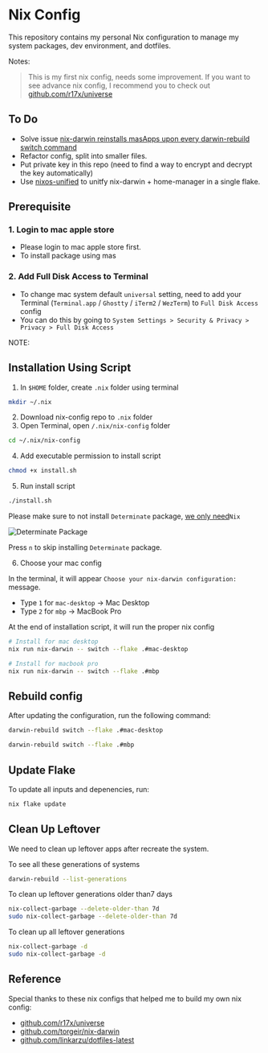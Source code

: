 # Nix Config

This repository contains my personal Nix configuration to manage my system packages, dev environment, and dotfiles.

Notes:
> This is my first nix config, needs some improvement. If you want to see advance nix config, I recommend you to check out [github.com/r17x/universe](https://github.com/r17x/universe)

## To Do

- Solve issue [nix-darwin reinstalls masApps upon every darwin-rebuild switch command](https://github.com/nix-darwin/nix-darwin/issues/1323)
- Refactor config, split into smaller files.
- Put private key in this repo (need to find a way to encrypt and decrypt the key automatically)
- Use [nixos-unified](https://nixos-unified.org/index.html) to unitfy nix-darwin + home-manager in a single flake.

## Prerequisite

### 1. Login to mac apple store

- Please login to mac apple store first.
- To install package using mas

### 2. Add Full Disk Access to Terminal

- To change mac system default `universal` setting, need to add your Terminal (`Terminal.app` / `Ghostty` / `iTerm2` / `WezTerm`) to `Full Disk Access` config
- You can do this by going to `System Settings > Security & Privacy > Privacy > Full Disk Access`

NOTE:

## Installation Using Script

1. In `$HOME` folder, create `.nix` folder using terminal

```sh
mkdir ~/.nix
```

2. Download nix-config repo to `.nix` folder
3. Open Terminal, open `/.nix/nix-config` folder

```sh
cd ~/.nix/nix-config
```

4. Add executable permission to install script

```sh
chmod +x install.sh
```

5. Run install script

```sh
./install.sh
```

Please make sure to not install `Determinate` package, [we only need](https://github.com/nix-darwin/nix-darwin/issues/1349)`Nix`

![Determinate Package](https://i.postimg.cc/RV1VDYcT/417102248-d01c1e14-7d49-443b-b171-b08e9fe5746c.png)

Press `n` to skip installing `Determinate` package.

6. Choose your mac config

In the terminal, it will appear `Choose your nix-darwin configuration:` message.
- Type `1` for `mac-desktop` -> Mac Desktop
- Type `2` for `mbp` -> MacBook Pro

At the end of installation script, it will run the proper nix config

```sh
# Install for mac desktop
nix run nix-darwin -- switch --flake .#mac-desktop

# Install for macbook pro
nix run nix-darwin -- switch --flake .#mbp
```

## Rebuild config

After updating the configuration, run the following command:

```sh
darwin-rebuild switch --flake .#mac-desktop

darwin-rebuild switch --flake .#mbp
```

## Update Flake

To update all inputs and depenencies, run:

```sh
nix flake update
```

## Clean Up Leftover

We need to clean up leftover apps after recreate the system.

To see all these generations of systems

```sh
darwin-rebuild --list-generations
```

To clean up leftover generations older than7 days

```sh
nix-collect-garbage --delete-older-than 7d
sudo nix-collect-garbage --delete-older-than 7d
```

To clean up all leftover generations

```sh
nix-collect-garbage -d
sudo nix-collect-garbage -d
```

## Reference

Special thanks to these nix configs that helped me to build my own nix config:

- [github.com/r17x/universe](https://github.com/r17x/universe)
- [github.com/torgeir/nix-darwin](https://github.com/torgeir/nix-darwin)
- [github.com/linkarzu/dotfiles-latest](https://github.com/linkarzu/dotfiles-latest)
